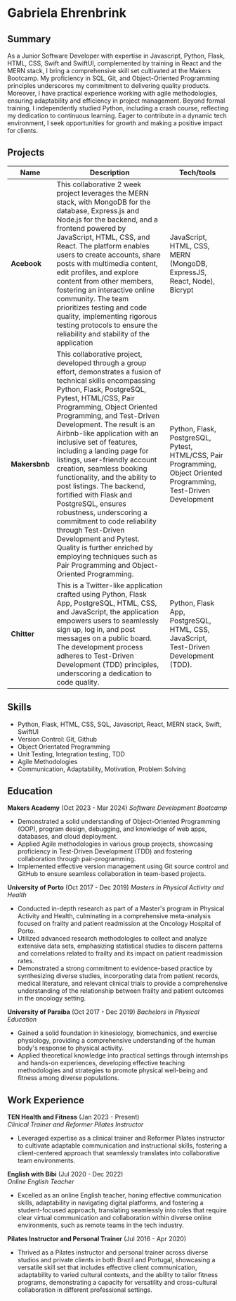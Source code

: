 # Gabriela Ehrenbrink

## Summary

As a Junior Software Developer with expertise in Javascript, Python, Flask, HTML, CSS, Swift and SwiftUI,  complemented by training in React and the MERN stack, I bring a comprehensive skill set cultivated at the Makers Bootcamp. My proficiency in SQL, Git, and Object-Oriented Programming principles underscores my commitment to delivering quality products. Moreover, I have practical experience working with agile methodologies, ensuring adaptability and efficiency in project management. Beyond formal training, I independently studied Python, including a crash course, reflecting my dedication to continuous learning. Eager to contribute in a dynamic tech environment, I seek opportunities for growth and making a positive impact for clients.

## Projects

| Name                         | Description       | Tech/tools        |
| ---------------------------- | ----------------- | ----------------- |
| **Acebook**            |This collaborative 2 week project leverages the MERN stack, with MongoDB for the database, Express.js and Node.js for the backend, and a frontend powered by JavaScript, HTML, CSS, and React. The platform enables users to create accounts, share posts with multimedia content, edit profiles, and explore content from other members, fostering an interactive online community. The team prioritizes testing and code quality, implementing rigorous testing protocols to ensure the reliability and stability of the application| JavaScript, HTML, CSS, MERN (MongoDB, ExpressJS, React, Node), Bicrypt |
| **Makersbnb** | This collaborative project, developed through a group effort, demonstrates a fusion of technical skills encompassing Python, Flask, PostgreSQL, Pytest, HTML/CSS, Pair Programming, Object Oriented Programming, and Test-Driven Development. The result is an Airbnb-like application with an inclusive set of features, including a landing page for listings, user-friendly account creation, seamless booking functionality, and the ability to post listings. The backend, fortified with Flask and PostgreSQL, ensures robustness, underscoring a commitment to code reliability through Test-Driven Development and Pytest. Quality is further enriched by employing techniques such as Pair Programming and Object-Oriented Programming. | Python, Flask, PostgreSQL, Pytest, HTML/CSS, Pair Programming, Object Oriented Programming, Test-Driven Development |
| **Chitter** | This is a Twitter-like application crafted using Python, Flask App, PostgreSQL, HTML, CSS, and JavaScript, the application empowers users to seamlessly sign up, log in, and post messages on a public board. The development process adheres to Test-Driven Development (TDD) principles, underscoring a dedication to code quality. |Python, Flask App, PostgreSQL, HTML, CSS, JavaScript, Test-Driven Development (TDD). 

## Skills

- Python, Flask, HTML, CSS, SQL, Javascript, React, MERN stack, Swift, SwiftUI
- Version Control: Git, Github
- Object Orientated Programming
- Unit Testing, Integration testing, TDD
- Agile Methodologies
- Communication, Adaptability, Motivation, Problem Solving

## Education

**Makers Academy** (Oct 2023 - Mar 2024)
*Software Development Bootcamp*

- Demonstrated a solid understanding of Object-Oriented Programming (OOP), program design, debugging, and knowledge of web apps, databases, and cloud deployment.
- Applied Agile methodologies in various group projects, showcasing proficiency in Test-Driven Development (TDD) and fostering collaboration through pair-programming.
- Implemented effective version management using Git source control and GitHub to ensure seamless collaboration in team-based projects.

**University of Porto** (Oct 2017 - Dec 2019)
*Masters in Physical Activity and Health*

- Conducted in-depth research as part of a Master's program in Physical Activity and Health, culminating in a comprehensive meta-analysis focused on frailty and patient readmission at the Oncology Hospital of Porto.
- Utilized advanced research methodologies to collect and analyze extensive data sets, emphasizing statistical studies to discern patterns and correlations related to frailty and its impact on patient readmission rates.
- Demonstrated a strong commitment to evidence-based practice by synthesizing diverse studies, incorporating data from patient records, medical literature, and relevant clinical trials to provide a comprehensive understanding of the relationship between frailty and patient outcomes in the oncology setting.

**University of Paraiba** (Oct 2017 - Dec 2019)
*Bachelors in Physical Education*

- Gained a solid foundation in kinesiology, biomechanics, and exercise physiology, providing a comprehensive understanding of the human body's response to physical activity.
- Applied theoretical knowledge into practical settings through internships and hands-on experiences, developing effective teaching methodologies and strategies to promote physical well-being and fitness among diverse populations.

## Work Experience

**TEN Health and Fitness** (Jan 2023 - Present)  
*Clinical Trainer and Reformer Pilates Instructor*

- Leveraged expertise as a clinical trainer and Reformer Pilates instructor to cultivate adaptable communication and instructional skills, fostering a client-centered approach that seamlessly translates into collaborative team environments.

**English with Bibi** (Jul 2020 - Dec 2022)  
*Online English Teacher*

- Excelled as an online English teacher, honing effective communication skills, adaptability in navigating digital platforms, and fostering a student-focused approach, translating seamlessly into roles that require clear virtual communication and collaboration within diverse online environments, such as remote teams in the tech industry.

**Pilates Instructor and Personal Trainer** (Jul 2016 - Apr 2020)  

- Thrived as a Pilates instructor and personal trainer across diverse studios and private clients in both Brazil and Portugal, showcasing a versatile skill set that includes effective client communication, adaptability to varied cultural contexts, and the ability to tailor fitness programs, demonstrating a capacity for versatility and cross-cultural collaboration in different professional settings.


